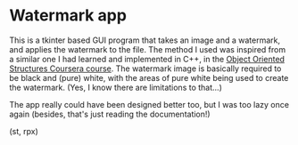 # Watermark app

This is a tkinter based GUI program that takes an image and a watermark, and applies the watermark to the file. The method I used was inspired from a similar one I had learned and implemented in C++, in the [Object Oriented Structures Coursera course](https://www.coursera.org/learn/cs-fundamentals-1#about).
The watermark image is basically required to be black and (pure) white, with the areas of pure white being used to create the watermark. (Yes, I know there are limitations to that...)

The app really could have been designed better too, but I was too lazy once again (besides, that's just reading the documentation!)

(st, rpx)
